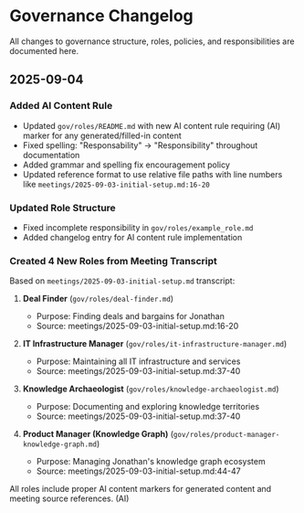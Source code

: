 # Governance Changelog

All changes to governance structure, roles, policies, and responsibilities are documented here.

## 2025-09-04

### Added AI Content Rule
- Updated `gov/roles/README.md` with new AI content rule requiring (AI) marker for any generated/filled-in content
- Fixed spelling: "Responsability" → "Responsibility" throughout documentation
- Added grammar and spelling fix encouragement policy
- Updated reference format to use relative file paths with line numbers like `meetings/2025-09-03-initial-setup.md:16-20`

### Updated Role Structure
- Fixed incomplete responsibility in `gov/roles/example_role.md`
- Added changelog entry for AI content rule implementation

### Created 4 New Roles from Meeting Transcript
Based on `meetings/2025-09-03-initial-setup.md` transcript:

1. **Deal Finder** (`gov/roles/deal-finder.md`)
   - Purpose: Finding deals and bargains for Jonathan
   - Source: meetings/2025-09-03-initial-setup.md:16-20

2. **IT Infrastructure Manager** (`gov/roles/it-infrastructure-manager.md`)
   - Purpose: Maintaining all IT infrastructure and services
   - Source: meetings/2025-09-03-initial-setup.md:37-40

3. **Knowledge Archaeologist** (`gov/roles/knowledge-archaeologist.md`)
   - Purpose: Documenting and exploring knowledge territories
   - Source: meetings/2025-09-03-initial-setup.md:37-40

4. **Product Manager (Knowledge Graph)** (`gov/roles/product-manager-knowledge-graph.md`)
   - Purpose: Managing Jonathan's knowledge graph ecosystem
   - Source: meetings/2025-09-03-initial-setup.md:44-47

All roles include proper AI content markers for generated content and meeting source references. (AI)
